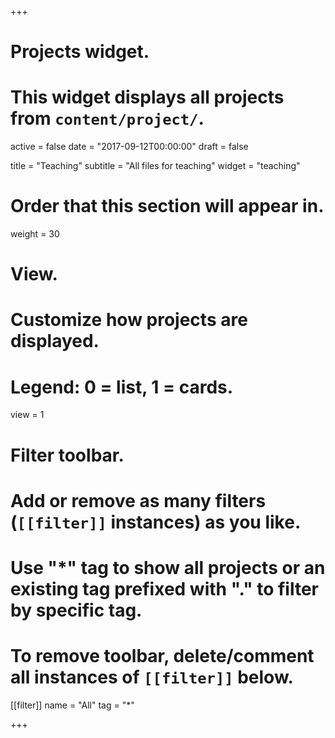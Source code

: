 +++
# Projects widget.
# This widget displays all projects from `content/project/`.

active = false
date = "2017-09-12T00:00:00"
draft = false

title = "Teaching"
subtitle = "All files for teaching"
widget = "teaching"


# Order that this section will appear in.
weight = 30

# View.
# Customize how projects are displayed.
# Legend: 0 = list, 1 = cards.
view = 1

# Filter toolbar.
# Add or remove as many filters (`[[filter]]` instances) as you like.
# Use "*" tag to show all projects or an existing tag prefixed with "." to filter by specific tag.
# To remove toolbar, delete/comment all instances of `[[filter]]` below.
 [[filter]]
  name = "All"
  tag = "*"


+++
